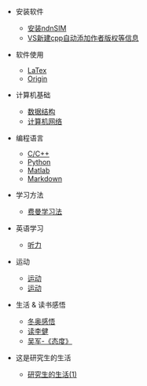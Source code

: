 <!-- docs/_sidebar.md -->
- 安装软件
    - [安装ndnSIM](安装软件/)
    - [VS新建cpp自动添加作者版权等信息](安装软件/VS新建cpp自动添加作者版权等信息)
- 软件使用
    - [LaTex](软件使用/LaTex)
    - [Origin](软件使用/Origin)
  
- 计算机基础
    - [数据结构](计算机基础/数据结构)
    - [计算机网络](计算机基础/计算机网络)
- 编程语言
    - [C/C++](编程/C++)
    - [Python](编程/Python)
    - [Matlab](编程/Matlab)
    - [Markdown](编程/Markdown.md)
- 学习方法
    - [费曼学习法](学习方法/费曼学习法)
- 英语学习
    - [听力](英语学习/听力)
- 运动
    - [运动](运动/为什么要运动)
    - [运动](运动/羽毛球)
- 生活 & 读书感悟
    - [冬奥感悟](生活读书感悟/冬奥感悟)
    - [读李健](生活读书感悟/李健)
    - [吴军-《态度》](生活读书感悟/吴军-态度)
- 这是研究生的生活
    - [研究生的生活(1)](这是研究生的生活/研究生的生活(1))
